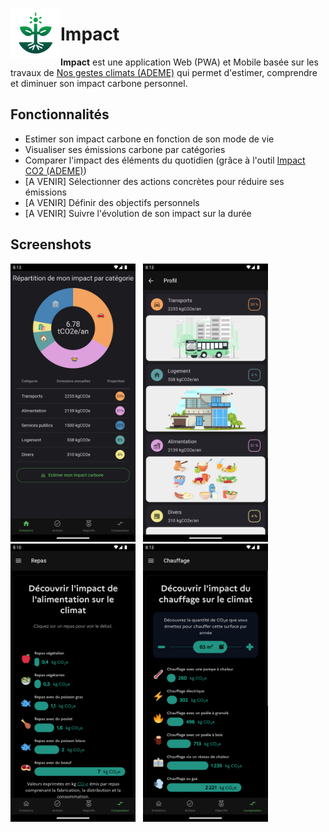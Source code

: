 <img align="left" width="80" height="80" src="assets/icon.png"
alt="App icon">

# Impact

**Impact** est une application Web (PWA) et Mobile basée sur les travaux de [Nos gestes climats (ADEME)](https://nosgestesclimat.fr/) qui permet d'estimer, comprendre et diminuer son impact carbone personnel.

## Fonctionnalités

- Estimer son impact carbone en fonction de son mode de vie
- Visualiser ses émissions carbone par catégories
- Comparer l'impact des éléments du quotidien (grâce à l'outil [Impact CO2 (ADEME)](https://impactco2.fr/))
- [A VENIR] Sélectionner des actions concrètes pour réduire ses émissions
- [A VENIR] Définir des objectifs personnels
- [A VENIR] Suivre l'évolution de son impact sur la durée

## Screenshots

[<img width=200 alt="Emissions"
src="documentation/screenshots/emissions.png?raw=true">](documentation/screenshots/emissions.png?raw=true)&nbsp;&nbsp;
[<img width=200 alt="Profile"
src="documentation/screenshots/profile.png?raw=true">](documentation/screenshots/profile.png?raw=true)&nbsp;&nbsp;
[<img width=200 alt="Comparateur_Repas"
src="documentation/screenshots/comparator_meal.png?raw=true">](documentation/screenshots/comparator_meal.png?raw=true)&nbsp;&nbsp;
[<img width=200 alt="Comparateur_Chauffage"
src="documentation/screenshots/comparator_heating.png?raw=true">](documentation/screenshots/comparator_heating.png?raw=true)
